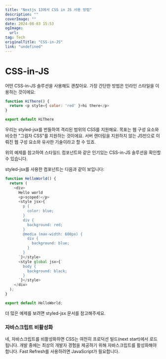 ```yaml
---
title: "Nextjs 13에서 CSS in JS 사용 방법"
description: ""
coverImage: ""
date: 2024-08-03 15:53
ogImage: 
  url: 
tag: Tech
originalTitle: "CSS-in-JS"
link: "undefined"
---
```




# CSS-in-JS

어떤 CSS-in-JS 솔루션을 사용해도 괜찮아요. 가장 간단한 방법은 인라인 스타일을 이용하는 것이에요:

```js
function HiThere() {
  return <p style={ color: 'red' }>hi there</p>
}

export default HiThere
```

우리는 styled-jsx를 번들하여 격리된 범위의 CSS를 지원해요. 목표는 웹 구성 요소와 비슷한 "그림자 CSS"를 지원하는 것이에요. 서버 렌더링을 지원하지 않는 JS만으로 이뤄진 웹 구성 요소와 유사한 기술이라고 할 수 있죠.

<div class="content-ad"></div>

위의 예제를 참고하여 스타일드 컴포넌트와 같은 인기있는 CSS-in-JS 솔루션을 확인할 수 있습니다.

styled-jsx를 사용한 컴포넌트는 다음과 같이 보입니다:

```js
function HelloWorld() {
  return (
    <div>
      Hello world
      <p>scoped!</p>
      <style jsx>{`
        p {
          color: blue;
        }
        div {
          background: red;
        }
        @media (max-width: 600px) {
          div {
            background: blue;
          }
        }
      `}</style>
      <style global jsx>{`
        body {
          background: black;
        }
      `}</style>
    </div>
  );
}

export default HelloWorld;
```

더 많은 예제를 보려면 styled-jsx 문서를 참고해주세요.

<div class="content-ad"></div>

### 자바스크립트 비활성화

네, 자바스크립트를 비활성화하면 CSS는 여전히 프로덕션 빌드(next start)에서 로드됩니다. 개발 중에는 최상의 개발자 경험을 제공하기 위해 자바스크립트를 활성화해야 합니다. Fast Refresh를 사용하려면 JavaScript가 필요합니다.

<div class="content-ad"></div>
